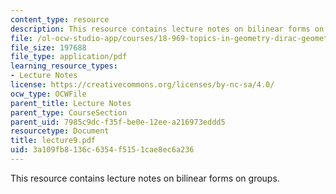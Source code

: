 ```yaml
---
content_type: resource
description: This resource contains lecture notes on bilinear forms on groups.
file: /ol-ocw-studio-app/courses/18-969-topics-in-geometry-dirac-geometry-fall-2006/3a109fb8136c6354f5151cae8ec6a236_lecture9.pdf
file_size: 197688
file_type: application/pdf
learning_resource_types:
- Lecture Notes
license: https://creativecommons.org/licenses/by-nc-sa/4.0/
ocw_type: OCWFile
parent_title: Lecture Notes
parent_type: CourseSection
parent_uid: 7985c9dc-f35f-be0e-12ee-a216973eddd5
resourcetype: Document
title: lecture9.pdf
uid: 3a109fb8-136c-6354-f515-1cae8ec6a236
---
```

This resource contains lecture notes on bilinear forms on groups.